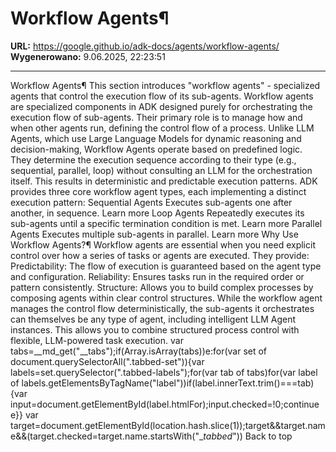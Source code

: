 # Workflow Agents¶

**URL:** https://google.github.io/adk-docs/agents/workflow-agents/
**Wygenerowano:** 9.06.2025, 22:23:51

---

Workflow Agents¶ This section introduces "workflow agents" - specialized agents that control the execution flow of its sub-agents. Workflow agents are specialized components in ADK designed purely for orchestrating the execution flow of sub-agents. Their primary role is to manage how and when other agents run, defining the control flow of a process. Unlike LLM Agents, which use Large Language Models for dynamic reasoning and decision-making, Workflow Agents operate based on predefined logic. They determine the execution sequence according to their type (e.g., sequential, parallel, loop) without consulting an LLM for the orchestration itself. This results in deterministic and predictable execution patterns. ADK provides three core workflow agent types, each implementing a distinct execution pattern: Sequential Agents Executes sub-agents one after another, in sequence. Learn more Loop Agents Repeatedly executes its sub-agents until a specific termination condition is met. Learn more Parallel Agents Executes multiple sub-agents in parallel. Learn more Why Use Workflow Agents?¶ Workflow agents are essential when you need explicit control over how a series of tasks or agents are executed. They provide: Predictability: The flow of execution is guaranteed based on the agent type and configuration. Reliability: Ensures tasks run in the required order or pattern consistently. Structure: Allows you to build complex processes by composing agents within clear control structures. While the workflow agent manages the control flow deterministically, the sub-agents it orchestrates can themselves be any type of agent, including intelligent LLM Agent instances. This allows you to combine structured process control with flexible, LLM-powered task execution. var tabs=__md_get("__tabs");if(Array.isArray(tabs))e:for(var set of document.querySelectorAll(".tabbed-set")){var labels=set.querySelector(".tabbed-labels");for(var tab of tabs)for(var label of labels.getElementsByTagName("label"))if(label.innerText.trim()===tab){var input=document.getElementById(label.htmlFor);input.checked=!0;continue e}} var target=document.getElementById(location.hash.slice(1));target&&target.name&&(target.checked=target.name.startsWith("__tabbed_")) Back to top
